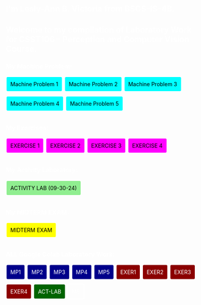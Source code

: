 <body style="background-image: url('https://www.world-wide.org/images/comp-vision.jpg'); background-size: cover; background-attachment: fixed; padding: 100px; color: white;">
</body>

## I'm Lesly-Ann B. Victoria from BSCS-IS-4B.
## Welcome to my compilation of Laboratory Work for CSST106 – Perception and Computer Vision Course.

### My Machine Problem:
<a style="color:black; padding: 10px; border-radius: 5px; text-decoration:none; display: inline-block; margin-bottom: 10px; background-color:cyan; border: 2px solid white;" href="https://github.com/LeslyVictoria2/CSST106-CS4B/blob/main/4B-VICTORIA-MP1">Machine Problem 1</a>
<a style="color:black; padding: 10px; border-radius: 5px; text-decoration:none; display: inline-block; margin-bottom: 10px; background-color:cyan; border: 2px solid white;" href="https://github.com/LeslyVictoria2/CSST106-CS4B/blob/main/4B-VICTORIA-MP2">Machine Problem 2</a>
<a style="color:black; padding: 10px; border-radius: 5px; text-decoration:none; display: inline-block; margin-bottom: 10px; background-color:cyan; border: 2px solid white;" href="https://github.com/LeslyVictoria2/CSST106-CS4B/blob/main/4B-VICTORIA-MP3">Machine Problem 3</a>
<a style="color:black; padding: 10px; border-radius: 5px; text-decoration:none; display: inline-block; margin-bottom: 10px; background-color:cyan; border: 2px solid white;" href="https://github.com/LeslyVictoria2/CSST106-CS4B/blob/main/4B-VICTORIA-MP4">Machine Problem 4</a>
<a style="color:black; padding: 10px; border-radius: 5px; text-decoration:none; display: inline-block; margin-bottom: 10px; background-color:cyan; border: 2px solid white;" href="https://github.com/LeslyVictoria2/CSST106-CS4B/blob/main/4B-VICTORIA-MP5">Machine Problem 5</a>

### My Exercises:
<a style="color:black; padding: 10px; border-radius: 5px; text-decoration:none; display: inline-block; margin-bottom: 10px; background-color:magenta; border: 2px solid white;" href="https://github.com/LeslyVictoria2/CSST106-CS4B/blob/main/4B-VICTORIA-EXER1">EXERCISE 1</a>
<a style="color:black; padding: 10px; border-radius: 5px; text-decoration:none; display: inline-block; margin-bottom: 10px; background-color:magenta; border: 2px solid white;" href="https://github.com/LeslyVictoria2/CSST106-CS4B/blob/main/4B-VICTORIA-EXER2">EXERCISE 2</a>
<a style="color:black; padding: 10px; border-radius: 5px; text-decoration:none; display: inline-block; margin-bottom: 10px; background-color:magenta; border: 2px solid white;" href="https://github.com/LeslyVictoria2/CSST106-CS4B/blob/main/4B-VICTORIA-EXER3">EXERCISE 3</a>
<a style="color:black; padding: 10px; border-radius: 5px; text-decoration:none; display: inline-block; margin-bottom: 10px; background-color:magenta; border: 2px solid white;" href="https://github.com/LeslyVictoria2/CSST106-CS4B/blob/main/4B-VICTORIA-EXER4">EXERCISE 4</a>

### My Activity Laboratory:
<a style="color:black; padding: 10px; border-radius: 5px; text-decoration:none; display: inline-block; margin-bottom: 10px; background-color:#90EE90; border: 2px solid white;" href="https://github.com/LeslyVictoria2/CSST106-CS4B/blob/main/ACTIVITY-LAB(09-30-24)">ACTIVITY LAB (09-30-24)</a>

### My MIDTERM EXAM:
<a style="color:black; padding: 10px; border-radius: 5px; text-decoration:none; display: inline-block; margin-bottom: 10px; background-color:yellow; border: 2px solid white;" href="https://github.com/LeslyVictoria2/CSST106-CS4B/blob/main/4B-VICTORIA-LAGANZON-MP">MIDTERM EXAM</a>

### ALL Google Colab Laboratory Work:
<a style="color:white; padding: 10px; border-radius: 5px; text-decoration:none; display: inline-block; margin-bottom: 10px; background-color:darkblue; border: 2px solid white;" href="https://github.com/LeslyVictoria2/CSST106-CS4B/blob/main/4B_VICTORIA_MP1.ipynb">MP1</a>
<a style="color:white; padding: 10px; border-radius: 5px; text-decoration:none; display: inline-block; margin-bottom: 10px; background-color:darkblue; border: 2px solid white;" href="https://github.com/LeslyVictoria2/CSST106-CS4B/blob/main/4B_VICTORIA_MP2.ipynb">MP2</a>
<a style="color:white; padding: 10px; border-radius: 5px; text-decoration:none; display: inline-block; margin-bottom: 10px; background-color:darkblue; border: 2px solid white;" href="https://github.com/LeslyVictoria2/CSST106-CS4B/blob/main/4B_VICTORIA_MP3.ipynb">MP3</a>
<a style="color:white; padding: 10px; border-radius: 5px; text-decoration:none; display: inline-block; margin-bottom: 10px; background-color:darkblue; border: 2px solid white;" href="https://github.com/LeslyVictoria2/CSST106-CS4B/blob/main/4B_VICTORIA_MP4.ipynb">MP4</a>
<a style="color:white; padding: 10px; border-radius: 5px; text-decoration:none; display: inline-block; margin-bottom: 10px; background-color:darkblue; border: 2px solid white;" href="https://github.com/LeslyVictoria2/CSST106-CS4B/blob/main/4B_VICTORIA_MP5.ipynb">MP5</a>
<a style="color:white; padding: 10px; border-radius: 5px; text-decoration:none; display: inline-block; margin-bottom: 10px; background-color:darkred; border: 2px solid white;" href="https://github.com/LeslyVictoria2/CSST106-CS4B/blob/main/4B_VICTORIA_EXER1.ipynb">EXER1</a>
<a style="color:white; padding: 10px; border-radius: 5px; text-decoration:none; display: inline-block; margin-bottom: 10px; background-color:darkred; border: 2px solid white;" href="https://github.com/LeslyVictoria2/CSST106-CS4B/blob/main/4B_VICTORIA_EXER2.ipynb">EXER2</a>
<a style="color:white; padding: 10px; border-radius: 5px; text-decoration:none; display: inline-block; margin-bottom: 10px; background-color:darkred; border: 2px solid white;" href="https://github.com/LeslyVictoria2/CSST106-CS4B/blob/main/4B_VICTORIA_EXER3.ipynb">EXER3</a>
<a style="color:white; padding: 10px; border-radius: 5px; text-decoration:none; display: inline-block; margin-bottom: 10px; background-color:darkred; border: 2px solid white;" href="https://github.com/LeslyVictoria2/CSST106-CS4B/blob/main/4B_VICTORIA_EXER4.ipynb">EXER4</a>
<a style="color:white; padding: 10px; border-radius: 5px; text-decoration:none; display: inline-block; margin-bottom: 10px; background-color:darkgreen; border: 2px solid white;" href="https://github.com/LeslyVictoria2/CSST106-CS4B/blob/main/ACTIVITY-LAB(09-30-24).ipynb">ACT-LAB</a>
<a style="color:white; padding: 10px; border-radius: 5px; text-decoration:none; display: inline-block; margin-bottom: 10px; background-color:darkyellow; border: 2px solid white;" href="https://github.com/LeslyVictoria2/CSST106-CS4B/blob/main/4B-VICTORIA-LAGANZON-MP.ipynb">ME</a>
